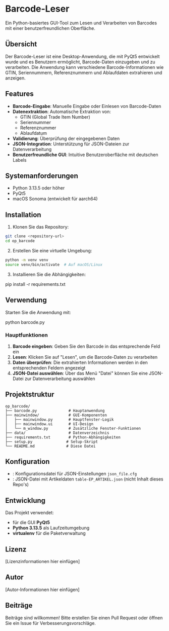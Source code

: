 # Barcode-Leser

Ein Python-basiertes GUI-Tool zum Lesen und Verarbeiten von Barcodes mit einer benutzerfreundlichen Oberfläche.

## Übersicht

Der Barcode-Leser ist eine Desktop-Anwendung, die mit PyQt5 entwickelt wurde und es Benutzern ermöglicht, Barcode-Daten einzugeben und zu verarbeiten. Die Anwendung kann verschiedene Barcode-Informationen wie GTIN, Seriennummern, Referenznummern und Ablaufdaten extrahieren und anzeigen.

## Features

- **Barcode-Eingabe**: Manuelle Eingabe oder Einlesen von Barcode-Daten
- **Datenextraktion**: Automatische Extraktion von:
  - GTIN (Global Trade Item Number)
  - Seriennummer
  - Referenznummer
  - Ablaufdatum
- **Validierung**: Überprüfung der eingegebenen Daten
- **JSON-Integration**: Unterstützung für JSON-Dateien zur Datenverarbeitung
- **Benutzerfreundliche GUI**: Intuitive Benutzeroberfläche mit deutschen Labels

## Systemanforderungen

- Python 3.13.5 oder höher
- PyQt5
- macOS Sonoma (entwickelt für aarch64)

## Installation

1. Klonen Sie das Repository:

```bash
git clone <repository-url>
cd op_barcode
```

2. Erstellen Sie eine virtuelle Umgebung:
```bash
python -m venv venv
source venv/bin/activate  # Auf macOS/Linux
```

3. Installieren Sie die Abhängigkeiten:

pip install -r requirements.txt

## Verwendung
Starten Sie die Anwendung mit:


python barcode.py


### Hauptfunktionen
1. **Barcode eingeben**: Geben Sie den Barcode in das entsprechende Feld ein
2. **Lesen**: Klicken Sie auf "Lesen", um die Barcode-Daten zu verarbeiten
3. **Daten überprüfen**: Die extrahierten Informationen werden in den entsprechenden Feldern angezeigt
4. **JSON-Datei auswählen**: Über das Menü "Datei" können Sie eine JSON-Datei zur Datenverarbeitung auswählen

## Projektstruktur
``` 
op_barcode/
├── barcode.py              # Hauptanwendung
├── mainwindow/             # GUI-Komponenten
│   ├── mainwindow.py       # Hauptfenster-Logik
│   ├── mainwindow.ui       # UI-Design
│   └── m_window.py         # Zusätzliche Fenster-Funktionen
├── data/                   # Datenverzeichnis
├── requirements.txt        # Python-Abhängigkeiten
├── setup.py               # Setup-Skript
└── README.md              # Diese Datei
```
## Konfiguration
- : Konfigurationsdatei für JSON-Einstellungen `json_file.cfg`
- : JSON-Datei mit Artikeldaten `table-EP_ARTIKEL.json` (nicht Inhalt dieses Repo's)

## Entwicklung
Das Projekt verwendet:
- für die GUI **PyQt5**
- **Python 3.13.5** als Laufzeitumgebung
- **virtualenv** für die Paketverwaltung

## Lizenz
[Lizenzinformationen hier einfügen]
## Autor
[Autor-Informationen hier einfügen]
## Beiträge
Beiträge sind willkommen! Bitte erstellen Sie einen Pull Request oder öffnen Sie ein Issue für Verbesserungsvorschläge.
